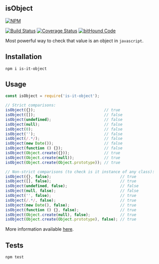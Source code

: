 isObject
-

[![NPM](https://nodei.co/npm/is-it-object.png?downloads=true&downloadRank=true&stars=true)](https://nodei.co/npm/is-it-object/)

[![Build Status](https://travis-ci.org/cn007b/is-it-object.svg?branch=master)](https://travis-ci.org/cn007b/is-it-object)
[![Coverage Status](https://coveralls.io/repos/github/cn007b/is-it-object/badge.svg?branch=master)](https://coveralls.io/github/cn007b/is-it-object?branch=master)
[![bitHound Code](https://www.bithound.io/github/cn007b/is-it-object/badges/code.svg)](https://www.bithound.io/github/cn007b/is-it-object)

Most powerful way to check that value is an object in `javascript`.

## Installation

`npm i is-it-object`

## Usage

````js
const isObject = require('is-it-object');

// Strict comparisons:
isObject({});                              // true
isObject([]);                              // false
isObject(undefined);                       // false
isObject(null);                            // false
isObject(0);                               // false
isObject('');                              // false
isObject(/.*/);                            // false
isObject(new Date());                      // false
isObject(function () {});                  // false
isObject(Object.create({}));               // true
isObject(Object.create(null));             // true
isObject(Object.create(Object.prototype)); // true

// Non-strict comparisons (to check is it instance of any class):
isObject({}, false);                              // true
isObject([], false);                              // true
isObject(undefined, false);                       // false
isObject(null, false);                            // false
isObject('', false);                              // true
isObject(/.*/, false);                            // true
isObject(new Date(), false);                      // true
isObject(function () {}, false);                  // true
isObject(Object.create(null), false);             // true
isObject(Object.create(Object.prototype), false); // true
````
More information available [here](https://stackoverflow.com/a/46663081/3612353).

## Tests

`npm test`
